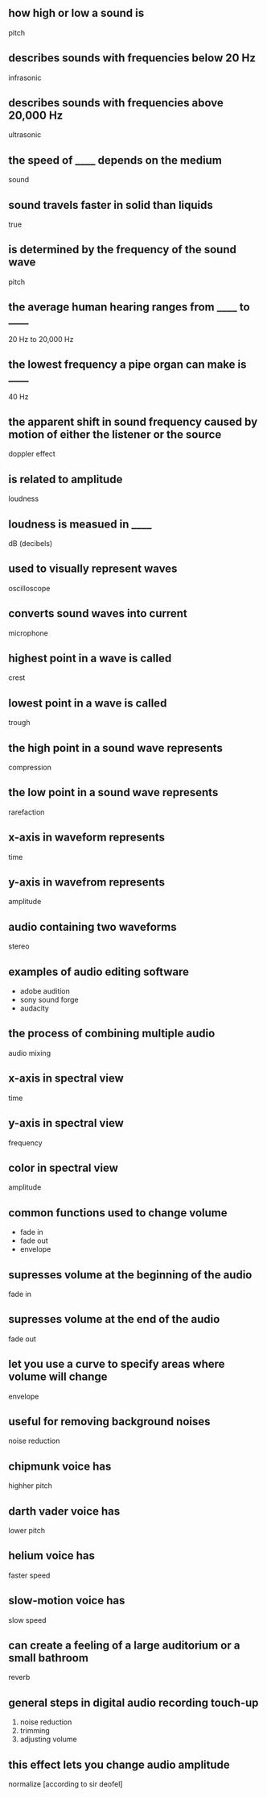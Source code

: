 <!-- Lesson 5: Prelude to Audio and Animation -->

<!-- The Nature of Sound -->

## how high or low a sound is

pitch

## describes sounds with frequencies below 20 Hz

infrasonic

## describes sounds with frequencies above 20,000 Hz

ultrasonic

## the speed of ____ depends on the medium

sound

## sound travels faster in solid than liquids

true

## is determined by the frequency of the sound wave

pitch

## the average human hearing ranges from ____ to ____

20 Hz to 20,000 Hz

## the lowest frequency a pipe organ can make is ____

40 Hz

## the apparent shift in sound frequency caused by motion of either the listener or the source

doppler effect

## is related to amplitude

loudness

## loudness is measued in ____

dB (decibels)

## used to visually represent waves

oscilloscope

## converts sound waves into current

microphone

## highest point in a wave is called

crest

## lowest point in a wave is called

trough

## the high point in a sound wave represents

compression

## the low point in a sound wave represents

rarefaction

<!-- Basic Audio Editing -->

## x-axis in waveform represents

time

## y-axis in wavefrom represents

amplitude

## audio containing two waveforms

stereo

## examples of audio editing software

- adobe audition
- sony sound forge
- audacity

## the process of combining multiple audio

audio mixing

## x-axis in spectral view

time

## y-axis in spectral view

frequency

## color in spectral view

amplitude

## common functions used to change volume

- fade in
- fade out
- envelope

## supresses volume at the beginning of the audio

fade in

## supresses volume at the end of the audio

fade out

## let you use a curve to specify areas where volume will change

envelope

## useful for removing background noises

noise reduction

## chipmunk voice has

highher pitch

## darth vader voice has

lower pitch

## helium voice has

faster speed

## slow-motion voice has

slow speed

## can create a feeling of a large auditorium or a small bathroom

reverb

## general steps in digital audio recording touch-up

1. noise reduction
2. trimming
3. adjusting volume

## this effect lets you change audio amplitude

normalize [according to sir deofel]
